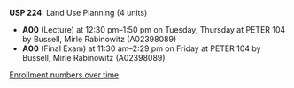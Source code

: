 **USP 224**: Land Use Planning (4 units)

- **A00** (Lecture) at 12:30 pm–1:50 pm on Tuesday, Thursday at PETER 104 by Bussell, Mirle Rabinowitz (A02398089)
- **A00** (Final Exam) at 11:30 am–2:29 pm on Friday at PETER 104 by Bussell, Mirle Rabinowitz (A02398089)

[Enrollment numbers over time](./USP224.tsv)
